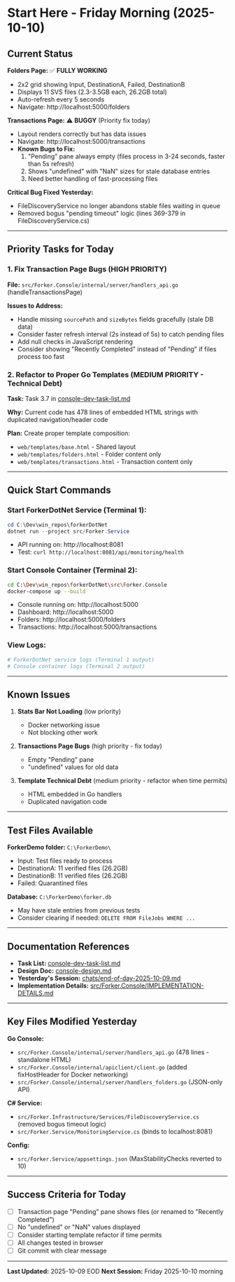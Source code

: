 # Start Here - Friday Morning (2025-10-10)

## Current Status

**Folders Page:** ✅ **FULLY WORKING**
- 2x2 grid showing Input, DestinationA, Failed, DestinationB
- Displays 11 SVS files (2.3-3.5GB each, 26.2GB total)
- Auto-refresh every 5 seconds
- Navigate: http://localhost:5000/folders

**Transactions Page:** ⚠️ **BUGGY** (Priority fix today)
- Layout renders correctly but has data issues
- Navigate: http://localhost:5000/transactions
- **Known Bugs to Fix:**
  1. "Pending" pane always empty (files process in 3-24 seconds, faster than 5s refresh)
  2. Shows "undefined" with "NaN" sizes for stale database entries
  3. Need better handling of fast-processing files

**Critical Bug Fixed Yesterday:**
- FileDiscoveryService no longer abandons stable files waiting in queue
- Removed bogus "pending timeout" logic (lines 369-379 in FileDiscoveryService.cs)

---

## Priority Tasks for Today

### 1. Fix Transaction Page Bugs (HIGH PRIORITY)
**File:** `src/Forker.Console/internal/server/handlers_api.go` (handleTransactionsPage)

**Issues to Address:**
- Handle missing `sourcePath` and `sizeBytes` fields gracefully (stale DB data)
- Consider faster refresh interval (2s instead of 5s) to catch pending files
- Add null checks in JavaScript rendering
- Consider showing "Recently Completed" instead of "Pending" if files process too fast

### 2. Refactor to Proper Go Templates (MEDIUM PRIORITY - Technical Debt)
**Task:** Task 3.7 in [console-dev-task-list.md](console-dev-task-list.md#task-37-refactor-to-proper-go-templates--todo)

**Why:** Current code has 478 lines of embedded HTML strings with duplicated navigation/header code

**Plan:** Create proper template composition:
- `web/templates/base.html` - Shared layout
- `web/templates/folders.html` - Folder content only
- `web/templates/transactions.html` - Transaction content only

---

## Quick Start Commands

### Start ForkerDotNet Service (Terminal 1):
```powershell
cd C:\Dev\win_repos\forkerDotNet
dotnet run --project src/Forker.Service
```
- API running on: http://localhost:8081
- Test: `curl http://localhost:8081/api/monitoring/health`

### Start Console Container (Terminal 2):
```bash
cd C:\Dev\win_repos\forkerDotNet\src\Forker.Console
docker-compose up --build
```
- Console running on: http://localhost:5000
- Dashboard: http://localhost:5000
- Folders: http://localhost:5000/folders
- Transactions: http://localhost:5000/transactions

### View Logs:
```bash
# ForkerDotNet service logs (Terminal 1 output)
# Console container logs (Terminal 2 output)
```

---

## Known Issues

1. **Stats Bar Not Loading** (low priority)
   - Docker networking issue
   - Not blocking other work

2. **Transactions Page Bugs** (high priority - fix today)
   - Empty "Pending" pane
   - "undefined" values for old data

3. **Template Technical Debt** (medium priority - refactor when time permits)
   - HTML embedded in Go handlers
   - Duplicated navigation code

---

## Test Files Available

**ForkerDemo folder:** `C:\ForkerDemo\`
- Input: Test files ready to process
- DestinationA: 11 verified files (26.2GB)
- DestinationB: 11 verified files (26.2GB)
- Failed: Quarantined files

**Database:** `C:\ForkerDemo\forker.db`
- May have stale entries from previous tests
- Consider clearing if needed: `DELETE FROM FileJobs WHERE ...`

---

## Documentation References

- **Task List:** [console-dev-task-list.md](console-dev-task-list.md)
- **Design Doc:** [console-design.md](console-design.md)
- **Yesterday's Session:** [chats/end-of-day-2025-10-09.md](chats/end-of-day-2025-10-09.md)
- **Implementation Details:** [src/Forker.Console/IMPLEMENTATION-DETAILS.md](src/Forker.Console/IMPLEMENTATION-DETAILS.md)

---

## Key Files Modified Yesterday

**Go Console:**
- `src/Forker.Console/internal/server/handlers_api.go` (478 lines - standalone HTML)
- `src/Forker.Console/internal/apiclient/client.go` (added fixHostHeader for Docker networking)
- `src/Forker.Console/internal/server/handlers_folders.go` (JSON-only API)

**C# Service:**
- `src/Forker.Infrastructure/Services/FileDiscoveryService.cs` (removed bogus timeout logic)
- `src/Forker.Service/MonitoringService.cs` (binds to localhost:8081)

**Config:**
- `src/Forker.Service/appsettings.json` (MaxStabilityChecks reverted to 10)

---

## Success Criteria for Today

- [ ] Transaction page "Pending" pane shows files (or renamed to "Recently Completed")
- [ ] No "undefined" or "NaN" values displayed
- [ ] Consider starting template refactor if time permits
- [ ] All changes tested in browser
- [ ] Git commit with clear message

---

**Last Updated:** 2025-10-09 EOD
**Next Session:** Friday 2025-10-10 morning
